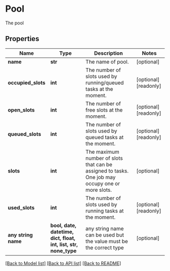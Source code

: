 # Pool

The pool

## Properties
Name | Type | Description | Notes
------------ | ------------- | ------------- | -------------
**name** | **str** | The name of pool. | [optional] 
**occupied_slots** | **int** | The number of slots used by running/queued tasks at the moment. | [optional] [readonly] 
**open_slots** | **int** | The number of free slots at the moment. | [optional] [readonly] 
**queued_slots** | **int** | The number of slots used by queued tasks at the moment. | [optional] [readonly] 
**slots** | **int** | The maximum number of slots that can be assigned to tasks. One job may occupy one or more slots.  | [optional] 
**used_slots** | **int** | The number of slots used by running tasks at the moment. | [optional] [readonly] 
**any string name** | **bool, date, datetime, dict, float, int, list, str, none_type** | any string name can be used but the value must be the correct type | [optional]

[[Back to Model list]](../README.md#documentation-for-models) [[Back to API list]](../README.md#documentation-for-api-endpoints) [[Back to README]](../README.md)


